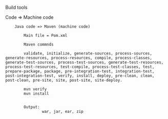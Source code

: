 Build tools

Code => Machine code
        
        Java code => Maven (machine code)

            Main file = Pom.xml

            Maven commnds

            validate, initialize, generate-sources, process-sources, generate-resources, process-resources, compile, process-classes, generate-test-sources, process-test-sources, generate-test-resources, process-test-resources, test-compile, process-test-classes, test, prepare-package, package, pre-integration-test, integration-test, post-integration-test, verify, install, deploy, pre-clean, clean, post-clean, pre-site, site, post-site, site-deploy.

            mvn verify
            mvn install


            Output:
                    war, jar, ear, zip
            




